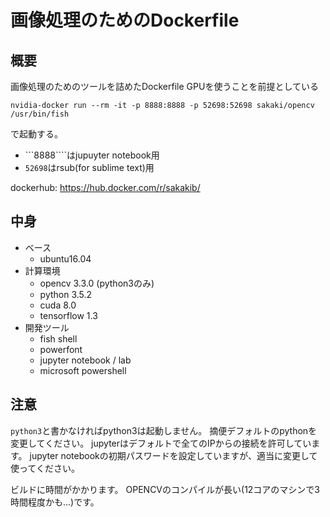 
# 画像処理のためのDockerfile
## 概要
画像処理のためのツールを詰めたDockerfile
GPUを使うことを前提としている
```
nvidia-docker run --rm -it -p 8888:8888 -p 52698:52698 sakaki/opencv /usr/bin/fish
```
で起動する。
- ```8888````はjupuyter notebook用
- ```52698```はrsub(for sublime text)用


dockerhub: https://hub.docker.com/r/sakakib/

## 中身

- ベース
    - ubuntu16.04
- 計算環境
    - opencv 3.3.0 (python3のみ)
    - python 3.5.2
    - cuda 8.0
    - tensorflow 1.3
- 開発ツール
    - fish shell
    - powerfont
    - jupyter notebook / lab
    - microsoft powershell

## 注意
```python3```と書かなければpython3は起動しません。
摘便デフォルトのpythonを変更してください。
jupyterはデフォルトで全てのIPからの接続を許可しています。
jupyter notebookの初期パスワードを設定していますが、適当に変更して使ってください。

ビルドに時間がかかります。
OPENCVのコンパイルが長い(12コアのマシンで3時間程度かも...)です。